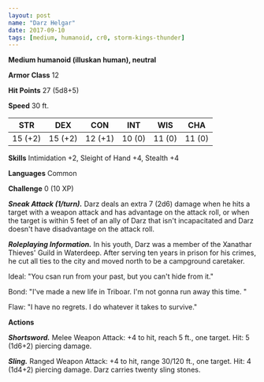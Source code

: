 ```yaml
---
layout: post
name: "Darz Helgar"
date: 2017-09-10
tags: [medium, humanoid, cr0, storm-kings-thunder]
---
```


**Medium humanoid (illuskan human), neutral**

**Armor Class** 12

**Hit Points** 27 (5d8+5)

**Speed** 30 ft.

|   STR   |   DEX   |   CON   |   INT   |   WIS   |   CHA   |
|:-----:|:-----:|:-----:|:-----:|:-----:|:-----:|
| 15 (+2) | 15 (+2) | 12 (+1) | 10 (0) | 11 (0) | 11 (0) |

**Skills** Intimidation +2, Sleight of Hand +4, Stealth +4

**Languages** Common

**Challenge** 0 (10 XP)

***Sneak Attack (1/turn).*** Darz deals an extra 7 (2d6) damage when he hits a target with a weapon attack and has advantage on the attack roll, or when the target is within 5 feet of an ally of Darz that isn't incapacitated and Darz doesn't have disadvantage on the attack roll.

***Roleplaying Information.*** In his youth, Darz was a member of the Xanathar Thieves' Guild in Waterdeep. After serving ten years in prison for his crimes, he cut all ties to the city and moved north to be a campground caretaker.

Ideal: "You csan run from your past, but you can't hide from it."

Bond: "I've made a new life in Triboar. I'm not gonna run away this time. "

Flaw: "I have no regrets. I do whatever it takes to survive."

**Actions**

***Shortsword.*** Melee Weapon Attack: +4 to hit, reach 5 ft., one target. Hit: 5 (1d6+2) piercing damage.

***Sling.*** Ranged Weapon Attack: +4 to hit, range 30/120 ft., one target. Hit: 4 (1d4+2) piercing damage. Darz carries twenty sling stones.

